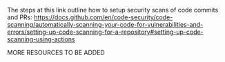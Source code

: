 The steps at this link outline how to setup security scans of code commits and PRs: https://docs.github.com/en/code-security/code-scanning/automatically-scanning-your-code-for-vulnerabilities-and-errors/setting-up-code-scanning-for-a-repository#setting-up-code-scanning-using-actions


MORE RESOURCES TO BE ADDED
